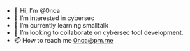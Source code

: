 - 👋 Hi, I’m @0nca
- 👀 I’m interested in cybersec
- 🌱 I’m currently learning smalltalk
- 💞️ I’m looking to collaborate on cybersec tool development.
- 📫 How to reach me 0nca@pm.me

<!---
0nca/0nca is a ✨ special ✨ repository because its `README.md` (this file) appears on your GitHub profile.
You can click the Preview link to take a look at your changes.
--->
